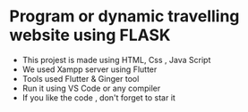# Program or dynamic travelling website using FLASK
- This projest is made using HTML, Css , Java Script
- We used Xampp server using Flutter 
- Tools used Flutter & Ginger tool
- Run it using VS Code or any compiler 
- If you like the code , don't forget to star it
